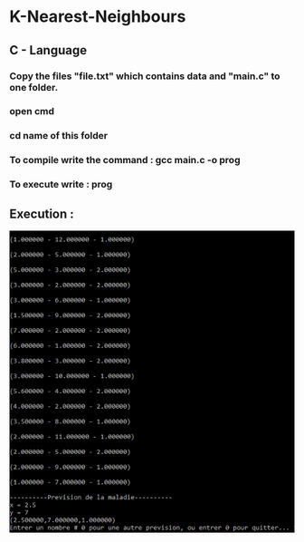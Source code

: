 # K-Nearest-Neighbours
## C - Language

### Copy the files "file.txt" which contains data and "main.c" to one folder.
### open cmd
### cd name of this folder 
### To compile write the command : gcc main.c -o prog
### To execute write : prog

## Execution :

![prog](Capture.PNG)
